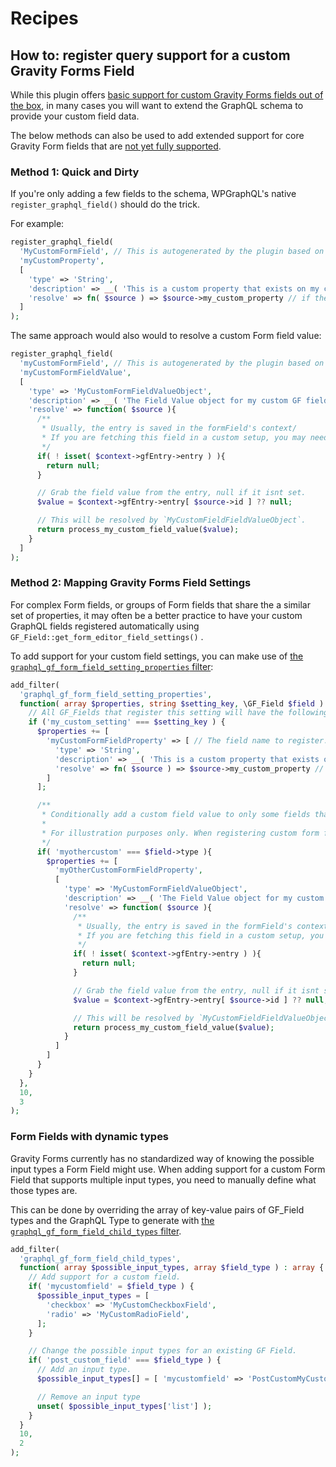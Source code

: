 # Recipes

## How to: register query support for a custom Gravity Forms Field

While this plugin offers [basic support for custom Gravity Forms fields out of the box](../form-field-support.md), in many cases you will want to extend the GraphQL schema to provide your custom field data.

The below methods can also be used to add extended support for core Gravity Form fields that are [not yet fully supported](../form-field-support.md#experimental-fields).

### Method 1: Quick and Dirty

If you're only adding a few fields to the schema, WPGraphQL's native `register_graphql_field()` should do the trick.

For example:

```php
register_graphql_field(
  'MyCustomFormField', // This is autogenerated by the plugin based on the GF_Field::$type. Check the schema for the correct name.
  'myCustomProperty',
  [
    'type' => 'String',
    'description' => __( 'This is a custom property that exists on my custom GF field', 'my-plugin' ),
    'resolve' => fn( $source ) => $source->my_custom_property // if the GF_Field property is the same name as the GraphQL field, this can be ommitted.
  ]
);
```

The same approach would also would to resolve a custom Form field value:

```php
register_graphql_field(
  'myCustomFormField', // This is autogenerated by the plugin based on the GF_Field::$type. Check the schema for the correct name.
  'myCustomFormFieldValue',
  [
    'type' => 'MyCustomFormFieldValueObject',
    'description' => __( 'The Field Value object for my custom GF field.', 'my-plugin'),
    'resolve' => function( $source ){
      /**
       * Usually, the entry is saved in the formField's context/
       * If you are fetching this field in a custom setup, you may need to use GFAPI::get_entry().
       */
      if( ! isset( $context->gfEntry->entry ) ){
        return null;
      }

      // Grab the field value from the entry, null if it isnt set.
      $value = $context->gfEntry->entry[ $source->id ] ?? null;

      // This will be resolved by `MyCustomFieldFieldValueObject`.
      return process_my_custom_field_value($value);
    }
  ]
);

```

### Method 2: Mapping Gravity Forms Field Settings

For complex Form fields, or groups of Form fields that share the a similar set of properties, it may often be a better practice to have your custom GraphQL fields registered automatically using `GF_Field::get_form_editor_field_settings()` .

To add support for your custom field settings, you can make use of [the `graphql_gf_form_field_setting_properties` filter](../actions-and-filters.md):

```php
add_filter(
  'graphql_gf_form_field_setting_properties',
  function( array $properties, string $setting_key, \GF_Field $field ) {
    // All GF_Fields that register this setting will have the following GraphQL fields assigned.
    if ('my_custom_setting' === $setting_key ) {
      $properties += [
        'myCustomFormFieldProperty' => [ // The field name to register.
          'type' => 'String',
          'description' => __( 'This is a custom property that exists on my custom GF field', 'my-plugin' ),
          'resolve' => fn( $source ) => $source->my_custom_property // if the GF_Field property is the same name as the GraphQL field, this can be ommitted.
        ]
      ];

      /**
       * Conditionally add a custom field value to only some fields that use this setting.
       * 
       * For illustration purposes only. When registering custom form field values, we recommend the `graphql_gf_form_field_value_properties` filter, which works the same way.
       */
      if( 'myothercustom' === $field->type ){
        $properties += [
          'myOtherCustomFormFieldProperty',
          [
            'type' => 'MyCustomFormFieldValueObject',
            'description' => __( 'The Field Value object for my custom GF field.', 'my-plugin'),
            'resolve' => function( $source ){
              /**
               * Usually, the entry is saved in the formField's context/
               * If you are fetching this field in a custom setup, you may need to use GFAPI::get_entry().
               */
              if( ! isset( $context->gfEntry->entry ) ){
                return null;
              }

              // Grab the field value from the entry, null if it isnt set.
              $value = $context->gfEntry->entry[ $source->id ] ?? null;

              // This will be resolved by `MyCustomFieldFieldValueObject`.
              return process_my_custom_field_value($value);
            }
          ]
        ]
      }
    }
  },
  10,
  3
);

```

### Form Fields with dynamic types

Gravity Forms currently has no standardized way of knowing the possible input types a Form Field might use. When adding support for a custom Form Field that supports multiple input types, you need to manually define what those types are.

This can be done by overriding the array of key-value pairs of GF_Field types and the GraphQL Type to generate with [the `graphql_gf_form_field_child_types` filter](../actions-and-filters.md).

```php
add_filter(
  'graphql_gf_form_field_child_types',
  function( array $possible_input_types, array $field_type ) : array {
    // Add support for a custom field.
    if( 'mycustomfield' = $field_type ) {
      $possible_input_types = [
        'checkbox' => 'MyCustomCheckboxField',
        'radio' => 'MyCustomRadioField',
      ];
    }

    // Change the possible input types for an existing GF Field.
    if( 'post_custom_field' === $field_type ) {
      // Add an input type.
      $possible_input_types[] = [ 'mycustomfield' => 'PostCustomMyCustomField' ];

      // Remove an input type
      unset( $possible_input_types['list'] );
    }
  }
  10,
  2
);
```
